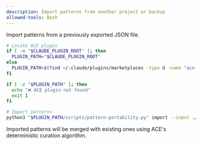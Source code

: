 ```yaml
---
description: Import patterns from another project or backup
allowed-tools: Bash
---
```


Import patterns from a previously exported JSON file.

```bash
# Locate ACE plugin
if [ -n "$CLAUDE_PLUGIN_ROOT" ]; then
  PLUGIN_PATH="$CLAUDE_PLUGIN_ROOT"
else
  PLUGIN_PATH=$(find ~/.claude/plugins/marketplaces -type d -name "ace-orchestration" 2>/dev/null | head -1)
fi

if [ -z "$PLUGIN_PATH" ]; then
  echo "❌ ACE plugin not found"
  exit 1
fi

# Import patterns
python3 "$PLUGIN_PATH/scripts/pattern-portability.py" import --input ./patterns.json
```

Imported patterns will be merged with existing ones using ACE's deterministic curation algorithm.
